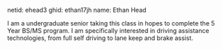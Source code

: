 netid: ehead3
ghid: ethan17jh
name: Ethan Head

I am a undergraduate senior taking this class in hopes to complete the 5 Year BS/MS program. I am specifically interested in driving assistance technologies, from full self driving to lane keep and brake assist.

